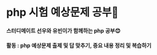 # php 시험 예상문제 공부💙 <br>

<h4> 스터디메이트 선우와 유빈이가 함께하는 php 공부😊 </h4>
<h4> 활동 : php 예상문제 출제 및 답 맞추기, 중요 내용 정리 및 복습하기 </h4> 

